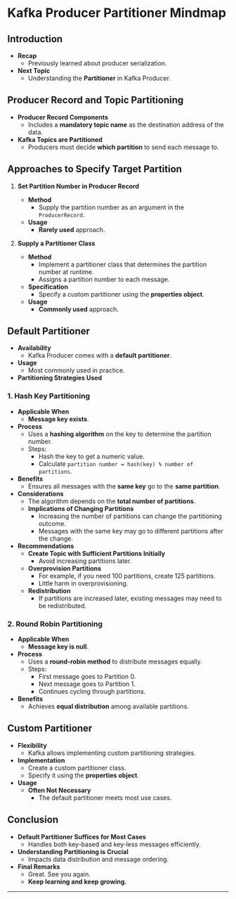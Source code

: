 # Kafka Producer Partitioner Mindmap

## Introduction

- **Recap**
  - Previously learned about producer serialization.
- **Next Topic**
  - Understanding the **Partitioner** in Kafka Producer.

## Producer Record and Topic Partitioning

- **Producer Record Components**
  - Includes a **mandatory topic name** as the destination address of the data.
- **Kafka Topics are Partitioned**
  - Producers must decide **which partition** to send each message to.

## Approaches to Specify Target Partition

1. **Set Partition Number in Producer Record**
   - **Method**
     - Supply the partition number as an argument in the `ProducerRecord`.
   - **Usage**
     - **Rarely used** approach.

2. **Supply a Partitioner Class**
   - **Method**
     - Implement a partitioner class that determines the partition number at runtime.
     - Assigns a partition number to each message.
   - **Specification**
     - Specify a custom partitioner using the **properties object**.
   - **Usage**
     - **Commonly used** approach.

## Default Partitioner

- **Availability**
  - Kafka Producer comes with a **default partitioner**.
- **Usage**
  - Most commonly used in practice.
- **Partitioning Strategies Used**

### 1. Hash Key Partitioning

- **Applicable When**
  - **Message key exists**.
- **Process**
  - Uses a **hashing algorithm** on the key to determine the partition number.
  - Steps:
    - Hash the key to get a numeric value.
    - Calculate `partition number = hash(key) % number of partitions`.
- **Benefits**
  - Ensures all messages with the **same key** go to the **same partition**.
- **Considerations**
  - The algorithm depends on the **total number of partitions**.
  - **Implications of Changing Partitions**
    - Increasing the number of partitions can change the partitioning outcome.
    - Messages with the same key may go to different partitions after the change.
- **Recommendations**
  - **Create Topic with Sufficient Partitions Initially**
    - Avoid increasing partitions later.
  - **Overprovision Partitions**
    - For example, if you need 100 partitions, create 125 partitions.
    - Little harm in overprovisioning.
  - **Redistribution**
    - If partitions are increased later, existing messages may need to be redistributed.

### 2. Round Robin Partitioning

- **Applicable When**
  - **Message key is null**.
- **Process**
  - Uses a **round-robin method** to distribute messages equally.
  - Steps:
    - First message goes to Partition 0.
    - Next message goes to Partition 1.
    - Continues cycling through partitions.
- **Benefits**
  - Achieves **equal distribution** among available partitions.

## Custom Partitioner

- **Flexibility**
  - Kafka allows implementing custom partitioning strategies.
- **Implementation**
  - Create a custom partitioner class.
  - Specify it using the **properties object**.
- **Usage**
  - **Often Not Necessary**
    - The default partitioner meets most use cases.

## Conclusion

- **Default Partitioner Suffices for Most Cases**
  - Handles both key-based and key-less messages efficiently.
- **Understanding Partitioning is Crucial**
  - Impacts data distribution and message ordering.
- **Final Remarks**
  - Great. See you again.
  - **Keep learning and keep growing.**

---
